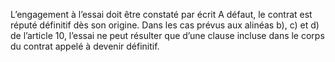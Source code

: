 L’engagement à l’essai doit être constaté par écrit A défaut, le contrat est réputé définitif dès son origine. Dans les cas prévus aux alinéas b), c) et d) de l’article 10, l’essai ne peut résulter que d’une clause incluse dans le corps du contrat appelé à devenir définitif.